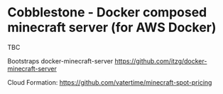 # Cobblestone - Docker composed minecraft server (for AWS Docker)

TBC

Bootstraps docker-minecraft-server https://github.com/itzg/docker-minecraft-server

Cloud Formation: https://github.com/vatertime/minecraft-spot-pricing
